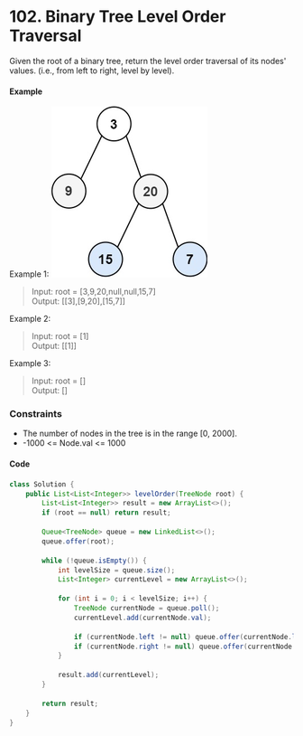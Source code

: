 # 102. Binary Tree Level Order Traversal

Given the root of a binary tree, return the level order traversal of its nodes' values. (i.e., from left to right, level by level).

#### Example

Example 1:
![img.png](img.png)
> Input: root = [3,9,20,null,null,15,7]  
> Output: [[3],[9,20],[15,7]]

Example 2:

> Input: root = [1]  
> Output: [[1]]

Example 3:

> Input: root = []  
> Output: []

### Constraints

- The number of nodes in the tree is in the range [0, 2000]. 
- -1000 <= Node.val <= 1000

#### Code

```java
class Solution {
    public List<List<Integer>> levelOrder(TreeNode root) {
        List<List<Integer>> result = new ArrayList<>();
        if (root == null) return result;

        Queue<TreeNode> queue = new LinkedList<>();
        queue.offer(root);

        while (!queue.isEmpty()) {
            int levelSize = queue.size();
            List<Integer> currentLevel = new ArrayList<>();

            for (int i = 0; i < levelSize; i++) {
                TreeNode currentNode = queue.poll();
                currentLevel.add(currentNode.val);

                if (currentNode.left != null) queue.offer(currentNode.left);
                if (currentNode.right != null) queue.offer(currentNode.right);
            }

            result.add(currentLevel);
        }

        return result;
    }
}
```